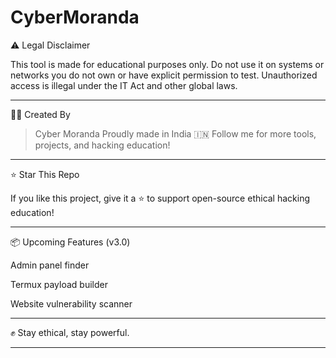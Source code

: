 # CyberMoranda
⚠️ Legal Disclaimer

This tool is made for educational purposes only.
Do not use it on systems or networks you do not own or have explicit permission to test. Unauthorized access is illegal under the IT Act and other global laws.


---

👨‍💻 Created By

> Cyber Moranda
Proudly made in India 🇮🇳
Follow me for more tools, projects, and hacking education!




---

⭐ Star This Repo

If you like this project, give it a ⭐ to support open-source ethical hacking education!


---

📦 Upcoming Features (v3.0)

Admin panel finder

Termux payload builder

Website vulnerability scanner



---

✊ Stay ethical, stay powerful.


---

